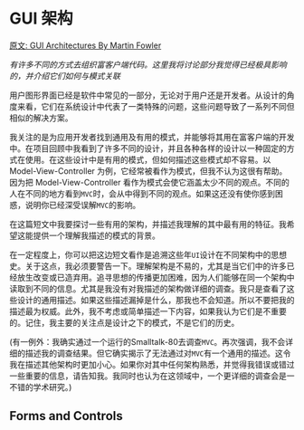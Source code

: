 # GUI 架构
[原文: GUI Architectures By Martin Fowler](https://martinfowler.com/eaaDev/uiArchs.html)

*有许多不同的方式去组织富客户端代码。这里我将讨论部分我觉得已经极具影响的，并介绍它们如何与模式关联*

用户图形界面已经是软件中常见的一部分，无论对于用户还是开发者。从设计的角度来看，它们在系统设计中代表了一类特殊的问题，这些问题导致了一系列不同但相似的解决方案。

我关注的是为应用开发者找到通用及有用的模式，并能够将其用在富客户端的开发中。在项目回顾中我看到了许多不同的设计，并且各种各样的设计以一种固定的方式在使用。在这些设计中是有用的模式，但如何描述这些模式却不容易。以 Model-View-Controller 为例，它经常被看作为模式，但我不认为这很有帮助。因为把 Model-View-Controller 看作为模式会使它涵盖太少不同的观点。不同的人在不同的地方看到`MVC`时，会从中得到不同的观点。如果这还没有使你感到困惑，说明你已经深受误解`MVC`的影响。

在这篇短文中我要探讨一些有用的架构，并描述我理解的其中最有用的特征。我希望这能提供一个理解我描述的模式的背景。

在一定程度上，你可以把这边短文看作是追溯这些年`UI`设计在不同架构中的思想史。关于这点，我必须要警告一下。理解架构是不易的，尤其是当它们中的许多已经放生改变或已造弃用。追寻思想的传播更加困难，因为人们能够在同一个架构中读取到不同的信息。尤其是我没有对我描述的架构做详细的调查。我只是查看了这些设计的通用描述。如果这些描述漏掉是什么，那我也不会知道。所以不要把我的描述最为权威。此外，我不考虑或简单描述一下内容，如果我认为它们是不重要的。记住，我主要的关注点是设计之下的模式，不是它们的历史。

(有一例外：我确实通过一个运行的Smalltalk-80去调查`MVC`。再次强调，我不会详细的描述我的调查结果。但它确实揭示了无法通过对`MVC`有一个通用的描述。这令我在描述其他架构时更加小心。如果你对其中任何架构熟悉，并觉得我错误或错过一些重要的信息，请告知我。我同时也认为在这领域中，一个更详细的调查会是一不错的学术研究。)

## Forms and Controls